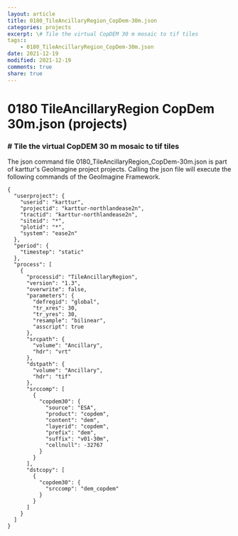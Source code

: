```yaml
---
layout: article
title: 0180_TileAncillaryRegion_CopDem-30m.json
categories: projects
excerpt: \# Tile the virtual CopDEM 30 m mosaic to tif tiles
tags:: 
    - 0180_TileAncillaryRegion_CopDem-30m.json
date: 2021-12-19
modified: 2021-12-19
comments: true
share: true
---
```


# 0180 TileAncillaryRegion CopDem 30m.json (projects)

### \# Tile the virtual CopDEM 30 m mosaic to tif tiles

The json command file <span class='file'>0180_TileAncillaryRegion_CopDem-30m.json</span> is part of karttur's GeoImagine project <span class='project'>projects</span>. Calling the json file will execute the following commands of the GeoImagine Framework.

```
{
  "userproject": {
    "userid": "karttur",
    "projectid": "karttur-northlandease2n",
    "tractid": "karttur-northlandease2n",
    "siteid": "*",
    "plotid": "*",
    "system": "ease2n"
  },
  "period": {
    "timestep": "static"
  },
  "process": [
    {
      "processid": "TileAncillaryRegion",
      "version": "1.3",
      "overwrite": false,
      "parameters": {
        "defregid": "global",
        "tr_xres": 30,
        "tr_yres": 30,
        "resample": "bilinear",
        "asscript": true
      },
      "srcpath": {
        "volume": "Ancillary",
        "hdr": "vrt"
      },
      "dstpath": {
        "volume": "Ancillary",
        "hdr": "tif"
      },
      "srccomp": [
        {
          "copdem30": {
            "source": "ESA",
            "product": "copdem",
            "content": "dem",
            "layerid": "copdem",
            "prefix": "dem",
            "suffix": "v01-30m",
            "cellnull": -32767
          }
        }
      ],
      "dstcopy": [
        {
          "copdem30": {
            "srccomp": "dem_copdem"
          }
        }
      ]
    }
  ]
}
```
